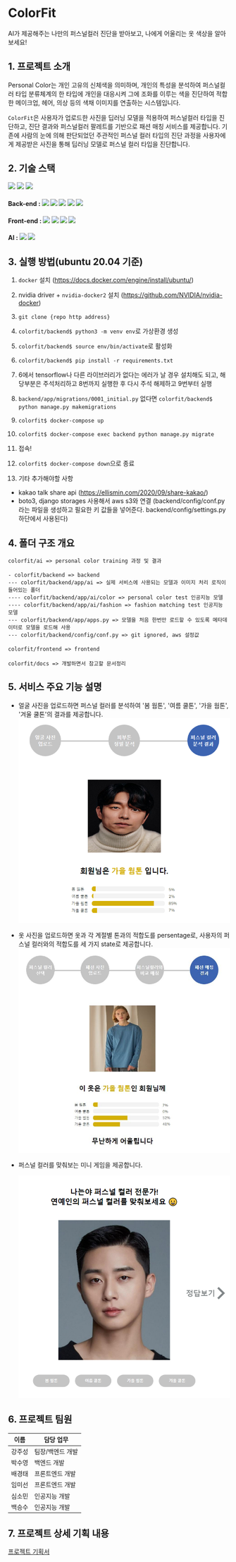 # ColorFit

AI가 제공해주는 나만의 퍼스널컬러 진단을 받아보고, 나에게 어울리는 옷 색상을 알아보세요!

## 1. 프로젝트 소개

Personal Color는 개인 고유의 신체색을 의미하며, 개인의 특성을 분석하여 퍼스널컬러 타입 분류체계의 한 타입에 개인을 대응시켜 그에 조화를 이루는 색을 진단하여 적합한 메이크업, 헤어, 의상 등의 색채 이미지를 연출하는 시스템입니다.

`ColorFit`은 사용자가 업로드한 사진을 딥러닝 모델을 적용하여 퍼스널컬러 타입을 진단하고, 진단 결과와 퍼스널컬러 팔레트를 기반으로 패션 매칭 서비스를 제공합니다. 기존에 사람의 눈에 의해 판단되었던 주관적인 퍼스널 컬러 타입의 진단 과정을 사용자에게 제공받은 사진을 통해 딥러닝 모델로 퍼스널 컬러 타입을 진단합니다.




## 2. 기술 스택

<img src="https://img.shields.io/badge/Docker-2496ED?style=for-the-badge&logo=Docker&logoColor=white">  <img src="https://img.shields.io/badge/Python-3.8-3776AB?style=for-the-badge&logo=Python&logoColor=white">  <img src="https://img.shields.io/badge/Tensorflow-2.8-FF6F00?style=for-the-badge&logo=TensorFlow&logoColor=white">

#### Back-end : <img src="https://img.shields.io/badge/django-092E20?style=for-the-badge&logo=django&logoColor=white">  <img src="https://img.shields.io/badge/nginx-009639?style=for-the-badge&logo=nginx&logoColor=white">  <img src="https://img.shields.io/badge/gunicorn-499848?style=for-the-badge&logo=gunicorn&logoColor=white">  <img src="https://img.shields.io/badge/mysql-4479A1?style=for-the-badge&logo=mysql&logoColor=white">  <img src="https://img.shields.io/badge/aws S3-FF9900?style=for-the-badge&logo=Amazon S3&logoColor=white">

#### Front-end : <img src="https://img.shields.io/badge/React-61DAFB?style=for-the-badge&logo=react&logoColor=white">  <img src="https://img.shields.io/badge/axios-5a29e4?style=for-the-badge&logo=axios&logoColor=white">  <img src="https://img.shields.io/badge/recoil-0079f4?style=for-the-badge&logo=recoil&logoColor=white">  <img src="https://img.shields.io/badge/styled components-DB7093?style=for-the-badge&logo=styled-components&logoColor=white">

#### AI : <img src="https://img.shields.io/badge/yolo-v3-00FFFF?style=for-the-badge&logo=yolo&logoColor=white">  <img src="https://img.shields.io/badge/mobilenet-v2-f59af8?style=for-the-badge&logo=mobilenet&logoColor=white">




## 3. 실행 방법(ubuntu 20.04 기준)

1. `docker` 설치 (https://docs.docker.com/engine/install/ubuntu/)

2. nvidia driver + `nvidia-docker2` 설치 (https://github.com/NVIDIA/nvidia-docker)

3. `git clone {repo http address}`

4. `colorfit/backend$ python3 -m venv env`로 가상환경 생성

5. `colorfit/backend$ source env/bin/activate`로 활성화

6. `colorfit/backend$ pip install -r requirements.txt`

7. 6에서 tensorflow나 다른 라이브러리가 없다는 에러가 날 경우 설치해도 되고, 해당부분은 주석처리하고 8번까지 실행한 후 다시 주석 해제하고 9번부터 실행

8. `backend/app/migrations/0001_initial.py` 없다면 `colorfit/backend$ python manage.py makemigrations`

9. `colorfit$ docker-compose up`

10. `colorfit$ docker-compose exec backend python manage.py migrate`

11. 접속!

12. `colorfit$ docker-compose down`으로 종료

13. 기타 추가해야할 사항
- kakao talk share api (https://ellismin.com/2020/09/share-kakao/)
- boto3, django storages 사용해서 aws s3와 연결 (backend/config/conf.py라는 파일을 생성하고 필요한 키 값들을 넣어준다. backend/config/settings.py 하단에서 사용된다)


## 4. 폴더 구조 개요
```
colorfit/ai => personal color training 과정 및 결과

- colorfit/backend => backend
--- colorfit/backend/app/ai => 실제 서비스에 사용되는 모델과 이미지 처리 로직이 들어있는 폴더
---- colorfit/backend/app/ai/color => personal color test 인공지능 모델
---- colorfit/backend/app/ai/fashion => fashion matching test 인공지능 모델
--- colorfit/backend/app/apps.py => 모델을 처음 한번만 로드할 수 있도록 메타데이터로 모델을 로드해 사용
--- colorfit/backend/config/conf.py => git ignored, aws 설정값

colorfit/frontend => frontend

colorfit/docs => 개발하면서 참고할 문서정리    
```

## 5. 서비스 주요 기능 설명

  - 얼굴 사진을 업로드하면 퍼스널 컬러를 분석하여 '봄 웜톤', '여름 쿨톤', '가을 웜톤', '겨울 쿨톤'의 결과를 제공합니다.![image-20220312094403147](./docs/color-result.png)
  - 옷 사진을 업로드하면 옷과 각 계절별 톤과의 적합도를 persentage로, 사용자의 퍼스널 컬러와의 적합도를 세 가지 state로 제공합니다.![](./docs/clothes-result.JPG)

- 퍼스널 컬러를 맞춰보는 미니 게임을 제공합니다.

  ![image-20220312094301536](./docs/minigame.png)




## 6. 프로젝트 팀원

| 이름 | 담당 업무 |
| ------ | ------ |
| 강주성 | 팀장/백엔드 개발 |
| 박수영 | 백엔드 개발 |
| 배경태 | 프론트엔드 개발 |
| 임미선 | 프론트엔드 개발 |
| 심소민 | 인공지능 개발 |
| 백승수 | 인공지능 개발 |




## 7. 프로젝트 상세 기획 내용

[프로젝트 기획서](https://kdt-gitlab.elice.io/ai_track/class_03/ai_project/team13/colorfit/-/wikis/home)

